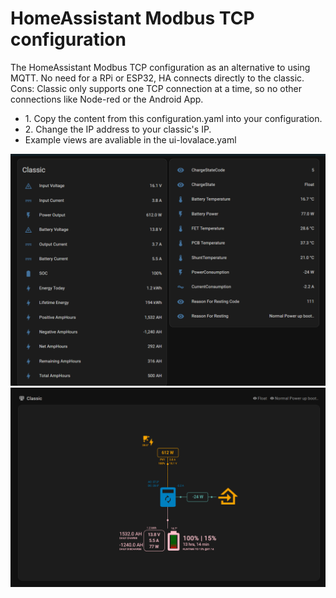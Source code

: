 
<h1>HomeAssistant Modbus TCP configuration</h1>

<p>
The HomeAssistant Modbus TCP configuration as an alternative to using MQTT.
No need for a RPi or ESP32, HA connects directly to the classic.
Cons: Classic only supports one TCP connection at a time, so no other connections like Node-red or the Android App.
</p>
<ul>
<li>1. Copy the content from this configuration.yaml into your configuration.</li>
<li>2. Change the IP address to your classic's IP.</li>
<li>Example views are avaliable in the ui-lovalace.yaml</li>
  
</ul>

<p align="center">
  <img src="./View_1.png" width="600"/>
  <img src="./View_2.png" width="600"/>
</p>
